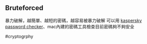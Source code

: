 ## Bruteforced
暴力破解，越簡單、越短的密碼，越容易被暴力破解
可以用 [kaspersky password checker](https://password.kaspersky.com/)、mac內建的密碼工具檢查目前密碼夠不夠安全

#cryptogrphy 